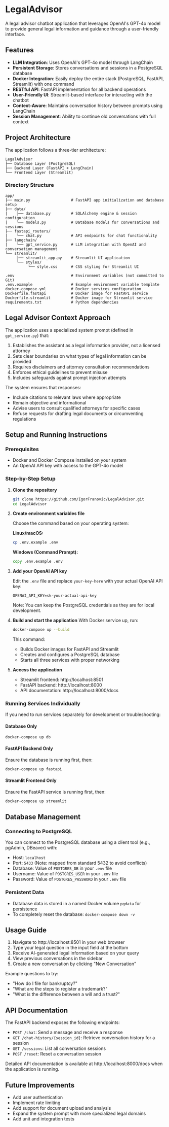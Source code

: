 # LegalAdvisor

A legal advisor chatbot application that leverages OpenAI's GPT-4o model to provide general legal information and guidance through a user-friendly interface.

## Features

- **LLM Integration**: Uses OpenAI's GPT-4o model through LangChain
- **Persistent Storage**: Stores conversations and sessions in a PostgreSQL database
- **Docker Integration**: Easily deploy the entire stack (PostgreSQL, FastAPI, Streamlit) with one command
- **RESTful API**: FastAPI implementation for all backend operations
- **User-Friendly UI**: Streamlit-based interface for interacting with the chatbot
- **Context-Aware**: Maintains conversation history between prompts using LangChain
- **Session Management**: Ability to continue old conversations with full context

## Project Architecture

The application follows a three-tier architecture:

```
LegalAdvisor
├── Database Layer (PostgreSQL)
├── Backend Layer (FastAPI + LangChain)
└── Frontend Layer (Streamlit)
```

### Directory Structure

```
app/
├── main.py                  # FastAPI app initialization and database setup
├── data/
|    ├── database.py         # SQLAlchemy engine & session configuration  
|    └── models.py           # Database models for conversations and sessions             
├── fastapi_routers/
|    └── chat.py             # API endpoints for chat functionality 
├── langchain/
|    └── gpt_service.py      # LLM integration with OpenAI and conversation management 
└── streamlit/
     ├── streamlit_app.py    # Streamlit UI application 
     └── styles/              
          └── style.css      # CSS styling for Streamlit UI 

.env                         # Environment variables (not committed to Git)
.env.example                 # Example environment variable template
docker-compose.yml           # Docker services configuration
Dockerfile.fastapi           # Docker image for FastAPI service
Dockerfile.streamlit         # Docker image for Streamlit service
requirements.txt             # Python dependencies
```

## Legal Advisor Context Approach

The application uses a specialized system prompt (defined in `gpt_service.py`) that:

1. Establishes the assistant as a legal information provider, not a licensed attorney
2. Sets clear boundaries on what types of legal information can be provided
3. Requires disclaimers and attorney consultation recommendations
4. Enforces ethical guidelines to prevent misuse
5. Includes safeguards against prompt injection attempts

The system ensures that responses:
- Include citations to relevant laws where appropriate
- Remain objective and informational
- Advise users to consult qualified attorneys for specific cases
- Refuse requests for drafting legal documents or circumventing regulations

## Setup and Running Instructions

### Prerequisites

- Docker and Docker Compose installed on your system
- An OpenAI API key with access to the GPT-4o model

### Step-by-Step Setup

1. **Clone the repository**
   ```bash
   git clone https://github.com/IgorFranovic/LegalAdvisor.git
   cd LegalAdvisor
   ```

2. **Create environment variables file**
   
   Choose the command based on your operating system:

   **Linux/macOS:**
   ```bash
   cp .env.example .env
   ```

   **Windows (Command Prompt):**
   ```cmd
   copy .env.example .env
   ```

3. **Add your OpenAI API key**
   
   Edit the `.env` file and replace `your-key-here` with your actual OpenAI API key:
   ```
   OPENAI_API_KEY=sk-your-actual-api-key
   ```
   
   Note: You can keep the PostgreSQL credentials as they are for local development.

4. **Build and start the application**
   With Docker service up, run:
   ```bash
   docker-compose up --build
   ```
   
   This command:
   - Builds Docker images for FastAPI and Streamlit
   - Creates and configures a PostgreSQL database
   - Starts all three services with proper networking

5. **Access the application**
   
   - Streamlit frontend: http://localhost:8501
   - FastAPI backend: http://localhost:8000
   - API documentation: http://localhost:8000/docs

### Running Services Individually

If you need to run services separately for development or troubleshooting:

#### Database Only

```bash
docker-compose up db
```

#### FastAPI Backend Only

Ensure the database is running first, then:

```bash
docker-compose up fastapi
```

#### Streamlit Frontend Only

Ensure the FastAPI service is running first, then:

```bash
docker-compose up streamlit
```

## Database Management

### Connecting to PostgreSQL

You can connect to the PostgreSQL database using a client tool (e.g., pgAdmin, DBeaver) with:

- Host: `localhost`
- Port: `5433` (Note: mapped from standard 5432 to avoid conflicts)
- Database: Value of `POSTGRES_DB` in your `.env` file
- Username: Value of `POSTGRES_USER` in your `.env` file
- Password: Value of `POSTGRES_PASSWORD` in your `.env` file

### Persistent Data

- Database data is stored in a named Docker volume `pgdata` for persistence
- To completely reset the database: `docker-compose down -v`

## Usage Guide

1. Navigate to http://localhost:8501 in your web browser
2. Type your legal question in the input field at the bottom
3. Receive AI-generated legal information based on your query
4. View previous conversations in the sidebar
5. Create a new conversation by clicking "New Conversation"

Example questions to try:
- "How do I file for bankruptcy?"
- "What are the steps to register a trademark?"
- "What is the difference between a will and a trust?"


## API Documentation

The FastAPI backend exposes the following endpoints:

- `POST /chat`: Send a message and receive a response
- `GET /chat-history/{session_id}`: Retrieve conversation history for a session
- `GET /sessions`: List all conversation sessions
- `POST /reset`: Reset a conversation session

Detailed API documentation is available at http://localhost:8000/docs when the application is running.

## Future Improvements

- Add user authentication
- Implement rate limiting
- Add support for document upload and analysis
- Expand the system prompt with more specialized legal domains
- Add unit and integration tests
